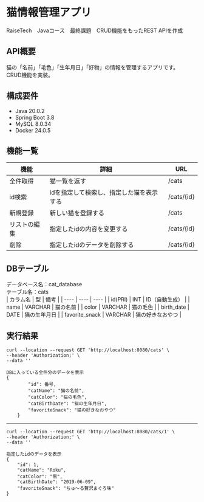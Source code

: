# 猫情報管理アプリ
RaiseTech　Javaコース　最終課題　CRUD機能をもったREST APIを作成

## API概要
猫の「名前」「毛色」「生年月日」「好物」の情報を管理するアプリです。  
CRUD機能を実装。  

## 構成要件
* Java 20.0.2
* Spring Boot 3.8
* MySQL 8.0.34
* Docker 24.0.5

## 機能一覧
| 機能 | 詳細 | URL |
| ------------ | ------------- | ------------- |
| 全件取得 | 猫一覧を返す | /cats |
| id検索 | idを指定して検索し、指定した猫を表示する | /cats/{id} |
| 新規登録 | 新しい猫を登録する | /cats |
| リストの編集 | 指定したidの内容を変更する | /cats/{id} |
| 削除 | 指定したidのデータを削除する | /cats/{id} |

## DBテーブル
データベース名：cat_database  
テーブル名：cats  
| カラム名 | 型 | 備考 |
| ---- | ---- | ---- |
| id(PRI) | INT | ID（自動生成） |
| name | VARCHAR | 猫の名前 |
| color | VARCHAR | 猫の毛色 |
| birth_date | DATE | 猫の生年月日 |
| favorite_snack | VARCHAR | 猫の好きなおやつ |

## 実行結果
```
curl --location --request GET 'http://localhost:8080/cats' \
--header 'Authorization;' \
--data ''
```
```
DBに入っている全件分のデータを表示
{
        "id": 番号,
        "catName": "猫の名前",
        "catColor": "猫の毛色",
        "catBirthDate": "猫の生年月日",
        "favoriteSnack": "猫の好きなおやつ"
    }
```
---
```
curl --location --request GET 'http://localhost:8080/cats/1' \
--header 'Authorization;' \
--data ''
```
```
指定したidのデータを表示
{
    "id": 1,
    "catName": "Roku",
    "catColor": "黒",
    "catBirthDate": "2019-06-09",
    "favoriteSnack": "ちゅ〜る贅沢まぐろ味"
}
```
